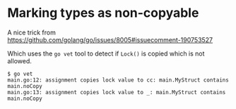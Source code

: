 # Marking types as non-copyable

A nice trick from https://github.com/golang/go/issues/8005#issuecomment-190753527

Which uses the `go vet` tool to detect if `Lock()` is copied which is not allowed.

```
$ go vet
main.go:12: assignment copies lock value to cc: main.MyStruct contains main.noCopy
main.go:13: assignment copies lock value to _: main.MyStruct contains main.noCopy
```

